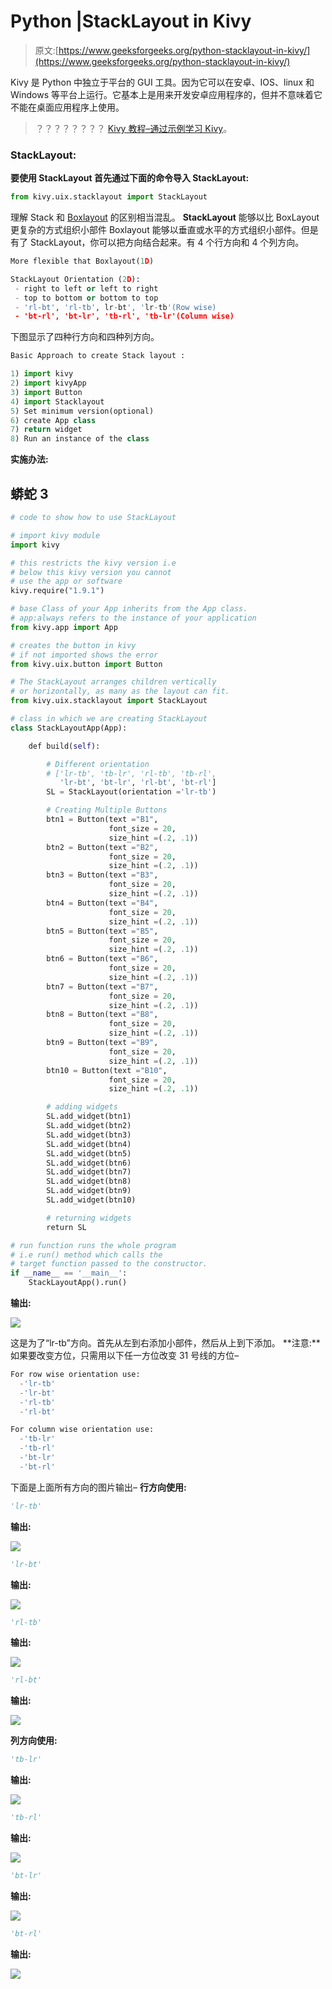 # Python |StackLayout in Kivy

> 原文:[https://www.geeksforgeeks.org/python-stacklayout-in-kivy/](https://www.geeksforgeeks.org/python-stacklayout-in-kivy/)

Kivy 是 Python 中独立于平台的 GUI 工具。因为它可以在安卓、IOS、linux 和 Windows 等平台上运行。它基本上是用来开发安卓应用程序的，但并不意味着它不能在桌面应用程序上使用。

> ？？？？？？？？ [Kivy 教程–通过示例学习 Kivy](https://www.geeksforgeeks.org/kivy-tutorial/)。

### StackLayout:

**要使用 StackLayout 首先通过下面的命令导入 StackLayout:**

```py
from kivy.uix.stacklayout import StackLayout
```

理解 Stack 和 [Boxlayout](https://www.geeksforgeeks.org/python-boxlayout-widget-in-kivy/) 的区别相当混乱。
**StackLayout** 能够以比 BoxLayout 更复杂的方式组织小部件 Boxlayout 能够以垂直或水平的方式组织小部件。但是有了 StackLayout，你可以把方向结合起来。有 4 个行方向和 4 个列方向。

```py
More flexible that Boxlayout(1D)

StackLayout Orientation (2D):
 - right to left or left to right
 - top to bottom or bottom to top
 - 'rl-bt', 'rl-tb', lr-bt', 'lr-tb'(Row wise)
 - 'bt-rl', 'bt-lr', 'tb-rl', 'tb-lr'(Column wise)
```

下图显示了四种行方向和四种列方向。

```py
Basic Approach to create Stack layout :

1) import kivy
2) import kivyApp
3) import Button
4) import Stacklayout
5) Set minimum version(optional)
6) create App class
7) return widget
8) Run an instance of the class
```

**实施办法:**

## 蟒蛇 3

```py
# code to show how to use StackLayout

# import kivy module
import kivy

# this restricts the kivy version i.e
# below this kivy version you cannot
# use the app or software
kivy.require("1.9.1")

# base Class of your App inherits from the App class.
# app:always refers to the instance of your application
from kivy.app import App

# creates the button in kivy
# if not imported shows the error
from kivy.uix.button import Button

# The StackLayout arranges children vertically
# or horizontally, as many as the layout can fit.
from kivy.uix.stacklayout import StackLayout

# class in which we are creating StackLayout
class StackLayoutApp(App):

    def build(self):

        # Different orientation
        # ['lr-tb', 'tb-lr', 'rl-tb', 'tb-rl',
           'lr-bt', 'bt-lr', 'rl-bt', 'bt-rl']       
        SL = StackLayout(orientation ='lr-tb')

        # Creating Multiple Buttons
        btn1 = Button(text ="B1",
                      font_size = 20,
                      size_hint =(.2, .1))
        btn2 = Button(text ="B2",
                      font_size = 20,
                      size_hint =(.2, .1))
        btn3 = Button(text ="B3",
                      font_size = 20,
                      size_hint =(.2, .1))
        btn4 = Button(text ="B4",
                      font_size = 20,
                      size_hint =(.2, .1))
        btn5 = Button(text ="B5",
                      font_size = 20,
                      size_hint =(.2, .1))
        btn6 = Button(text ="B6",
                      font_size = 20,
                      size_hint =(.2, .1))
        btn7 = Button(text ="B7",
                      font_size = 20,
                      size_hint =(.2, .1))
        btn8 = Button(text ="B8",
                      font_size = 20,
                      size_hint =(.2, .1))
        btn9 = Button(text ="B9",
                      font_size = 20,
                      size_hint =(.2, .1))
        btn10 = Button(text ="B10",
                      font_size = 20,
                      size_hint =(.2, .1))

        # adding widgets
        SL.add_widget(btn1)
        SL.add_widget(btn2)
        SL.add_widget(btn3)
        SL.add_widget(btn4)
        SL.add_widget(btn5)
        SL.add_widget(btn6)
        SL.add_widget(btn7)
        SL.add_widget(btn8)
        SL.add_widget(btn9)
        SL.add_widget(btn10)

        # returning widgets
        return SL

# run function runs the whole program
# i.e run() method which calls the
# target function passed to the constructor.
if __name__ == '__main__':
    StackLayoutApp().run()
```

**输出:**

![](img/7d79131f500ddc579aa03615984611ca.png)

这是为了“lr-tb”方向。首先从左到右添加小部件，然后从上到下添加。
**注意:**如果要改变方位，只需用以下任一方位改变 31 号线的方位–

```py
For row wise orientation use:
  -'lr-tb'
  -'lr-bt'
  -'rl-tb'
  -'rl-bt'

For column wise orientation use:
  -'tb-lr'
  -'tb-rl'
  -'bt-lr'
  -'bt-rl'
```

下面是上面所有方向的图片输出–
**行方向使用:**

```py
'lr-tb'
```

**输出:**

![](img/7d79131f500ddc579aa03615984611ca.png)

```py
'lr-bt'
```

**输出:**

![](img/fc6ce0b79c0bf2237a995c44ede34f51.png)

```py
'rl-tb'
```

**输出:**

![](img/ad00f2fcdfd47a52fc77800801f1cb99.png)

```py
'rl-bt'
```

**输出:**

![](img/557970ba963d95c9b3780fec0c906d1a.png)

**列方向使用:**

```py
'tb-lr'
```

**输出:**

![](img/b5c1fbd23871dc730c3301318d811111.png)

```py
'tb-rl'
```

**输出:**

![](img/58dd0741fe9acee290456f507005e3a9.png)

```py
'bt-lr'
```

**输出:**

![](img/c8fbecdcc4a9d696a76a07f1c970236d.png)

```py
'bt-rl'
```

**输出:**

![](img/ac15629a88cb1b427a94d7f687029e88.png)